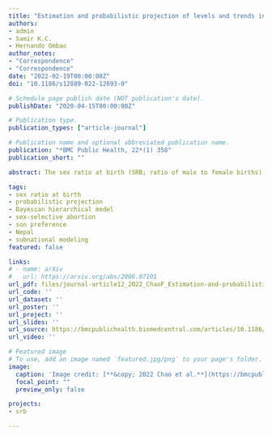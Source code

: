 ```yaml
---
title: "Estimation and probabilistic projection of levels and trends in the sex ratio at birth in seven provinces of Nepal from 1980 to 2050: a Bayesian modeling approach"
authors:
- admin
- Samir K.C.
- Hernando Ombao
author_notes:
- "Correspondence"
- "Correspondence"
date: "2022-02-19T00:00:00Z"
doi: "10.1186/s12889-022-12693-0"

# Schedule page publish date (NOT publication's date).
publishDate: "2020-04-15T00:00:00Z"

# Publication type.
publication_types: ["article-journal"]

# Publication name and optional abbreviated publication name.
publication: "*BMC Public Health, 22*(1) 358"
publication_short: ""

abstract: The sex ratio at birth (SRB; ratio of male to female births) in Nepal has been reported around the normal level on the national level. However, the national SRB could mask the disparity within the country. Given the demographic and cultural heterogeneities in Nepal, it is crucial to model Nepal SRB on the subnational level. Prior studies on subnational SRB in Nepal are mostly based on reporting observed values from surveys and census, and no study has provided probabilistic projections. We aim to estimate and project SRB for the seven provinces of Nepal from 1980 to 2050 using a Bayesian modeling approach. We compiled an extensive database on provincial SRB of Nepal, consisting 2001, 2006, 2011, and 2016 Nepal Demographic and Health Surveys and 2011 Census. We adopted a Bayesian hierarchical time series model to estimate and project the provincial SRB, with a focus on modelling the potential SRB imbalance. In 2016, the highest SRB is estimated in Province 5 (*Lumbini Pradesh*) at 1.102, corresponding to 110.2 male births per 100 female births, with a 95% credible interval (1.044, 1.127) and the lowest SRB is in Province 2 at 1.053 (1.035, 1.109). The SRB imbalance probabilities in all provinces are generally low and vary from 16% in Province 2 to 81% in Province 5 (*Lumbini Pradesh*). SRB imbalances are estimated to have begun at the earliest in 2001 in Province 5 (*Lumbini Pradesh*) with a 95% credible interval (1992, 2022) and the latest in 2017 (1998, 2040) in Province 2. We project SRB in all provinces to begin converging back to the national baseline in the mid-2030s. By 2050, the SRBs in all provinces are projected to be around the SRB baseline level. Our findings imply that the majority of provinces in Nepal have low risks of SRB imbalance for the period 1980–2016. However, we identify a few provinces with higher probabilities of having SRB inflation. The projected SRB is an important illustration of potential future prenatal sex discrimination and shows the need to monitor SRB in provinces with higher possibilities of SRB imbalance.

tags:
- sex ratio at birth
- probabilistic projection
- Bayesian hierarchical model
- sex-selective abortion
- son preference
- Nepal
- subnational modeling
featured: false

links:
# - name: arXiv
#   url: https://arxiv.org/abs/2006.07101
url_pdf: files/journal-article12_2022_ChaoF_Estimation-and-probabilistic-projection-of-sex-ratio-at-birth-by-Nepal-province-1980-2050.pdf
url_code: ''
url_dataset: ''
url_poster: ''
url_project: ''
url_slides: ''
url_source: https://bmcpublichealth.biomedcentral.com/articles/10.1186/s12889-022-12693-0
url_video: ''

# Featured image
# To use, add an image named `featured.jpg/png` to your page's folder. 
image:
  caption: 'Image credit: [**&copy; 2022 Chao et al.**](https://bmcpublichealth.biomedcentral.com/articles/10.1186/s12889-022-12693-0/figures/5)'
  focal_point: ""
  preview_only: false

projects:
- srb

---
```

<div data-badge-details="right" data-badge-type="medium-donut" data-doi="10.1186/s12889-022-12693-0" data-hide-no-mentions="true" class="altmetric-embed"></div>
